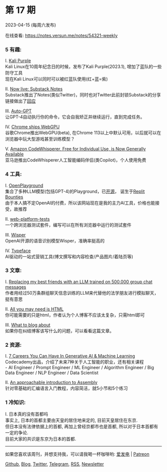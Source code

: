 # 第  17  期
2023-04-15 (每周六发布)

在线查看: https://notes.versun.me/notes/54321-weekly

### 5 有趣:
I. [Kali Purple](https://www.kali.org/blog/kali-linux-2023-1-release/)\
	Kali Linux在10周年纪念日的时候，发布了Kali Purple(2023.1), 增加了蓝队的一些防守工具\
	现在Kali Linux可以同时可以被红蓝队使用(红+蓝=紫)

II. [Now live: Substack Notes](https://read.substack.com/p/notes)\
	Substack推出了Notes(类似Twitter)，同时也对Twitter此前封锁Substack的分享链接做出了[回应](https://on.substack.com/p/directrelationships)

III. [Auto-GPT](https://github.com/Torantulino/Auto-GPT)\
	让GPT-4自动执行你的命令，它会自我矫正并继续运行，直到完成任务。

IV. [Chrome ships WebGPU](https://developer.chrome.com/blog/webgpu-release/)\
	谷歌Chrome推出WebGPU(beta), 在Chrome 113以上中默认可用，以后就可以在浏览器中玩大型游戏甚至训练模型？

V. [Amazon CodeWhisperer, Free for Individual Use, is Now Generally Available](https://aws.amazon.com/blogs/aws/amazon-codewhisperer-free-for-individual-use-is-now-generally-available/)\
	亚马逊推出CodeWhisperer人工智能编码伴侣(类Copilot)，个人使用免费

### 4 工具:
I. [OpenPlayground](https://nat.dev/)\
	集合了多种LLM模型(包括GPT-4)的Playground，已[开源](https://github.com/nat/openplayground)， 诞生于[Replit Bounties](https://blog.replit.com/bounties-nat-dev)\
	由于本人搞不定OpenAI的付费，所以该网站现在是我的主力AI工具，价格也能接受，故推荐

II. [web-platform-tests](https://web-platform-tests.org/index.html)\
	一个跨浏览器测试套件，编写可以在所有浏览器中运行的测试套件

III. [Wisper](https://github.com/openai/whisper)\
	OpenAI开源的语音识别模型Wisper，准确率挺高的

IV. [Typeface](https://www.typeface.ai/)\
	AI驱动的一站式营销工具(博文撰写和内容检查/产品图片/着陆页等)

### 3 文章:
I. [Replacing my best friends with an LLM trained on 500,000 group chat messages](https://www.izzy.co/blogs/robo-boys.html)\
	作者用经过50万条群组聊天信息训练的LLM来代替他的法学朋友进行模拟聊天，挺有意思

II. [All you may need is HTML](https://fabiensanglard.net/html/index.html)\
	你可能需要的只是html，作者认为个人博客不应该太复杂，只需html即可

III. [What to blog about](https://simonwillison.net/2022/Nov/6/what-to-blog-about/)\
	如果你在纠结博客该写什么的问题，可以看看这篇文章。

### 2 资源:
I. [7 Careers You Can Have In Generative AI & Machine Learning](https://www.codecademy.com/resources/blog/ai-machine-learning-jobs/)\
	Codecademy出品，介绍了未来7种关于人工智能的职业，还有相关课程\
	- AI Engineer / Prompt Engineer / ML Engineer / Algorithm Engineer / Big Data Engineer /  NLP Engineer / Data Scientist

II. [An approachable introduction to Assembly](https://github.com/hackclub/some-assembly-required)\
	针对零基础的汇编语言入门教程，内容简洁，就5小节和5个练习

### 1 冷知识:
I. 日本真的没有首都吗\
	事实上, 日本的首都主要由天皇的居住地来定的, 目前天皇居住在东京.\
	但日本没有法律依据上的首都, 再加上曾经京都市也是首都, 所以对于日本首都有一定的争论.\
	目前大家的共识是东京为日本的首都.

---

如果您喜欢该周刊，并想支持我，可以请我喝一杯咖啡哟:  [爱发电](https://afdian.net/a/versun) | [Patreon](https://www.patreon.com/VersunPan)

[Github](https://github.com/versun/54321-Weekly), [Blog](https://notes.versun.me/notes/54321-weekly), [Twitter](https://twitter.com/VersunPan), [Telegram](https://t.me/+0hAhZfrPJGo1YmI9), [RSS](https://54321.versun.me/feed), [Newsletter](https://54321.versun.me/)

